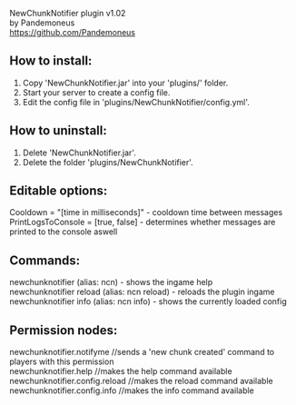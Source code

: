 NewChunkNotifier plugin v1.02<br>
by Pandemoneus<br>
https://github.com/Pandemoneus

How to install:
----------------
1. Copy 'NewChunkNotifier.jar' into your 'plugins/' folder.<br>
2. Start your server to create a config file.<br>
3. Edit the config file in 'plugins/NewChunkNotifier/config.yml'.

How to uninstall:
-----------------
1. Delete 'NewChunkNotifier.jar'.<br>
2. Delete the folder 'plugins/NewChunkNotifier'.

Editable options:
-----------------
Cooldown = "[time in milliseconds]" - cooldown time between messages<br>
PrintLogsToConsole = [true, false] - determines whether messages are printed to the console aswell

Commands:
-----------------
newchunknotifier (alias: ncn) - shows the ingame help<br>
newchunknotifier reload (alias: ncn reload) - reloads the plugin ingame<br>
newchunknotifier info (alias: ncn info) - shows the currently loaded config


Permission nodes:
-----------------
newchunknotifier.notifyme //sends a 'new chunk created' command to players with this permission<br>
newchunknotifier.help //makes the help command available<br>
newchunknotifier.config.reload //makes the reload command available<br>
newchunknotifier.config.info //makes the info command available